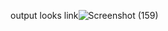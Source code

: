 output looks link![Screenshot (159)](https://github.com/PragadeeshwaranD/personal_webpage/assets/123237053/5ca7fee9-c461-489b-a2a3-86ef158cf5bb)
